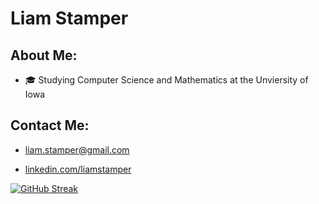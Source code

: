 # Liam Stamper

## About Me:
* :mortar_board: Studying Computer Science and Mathematics at the Unviersity of Iowa
  
## Contact Me:
* [liam.stamper@gmail.com](mailto:liam.stamper@gmail.com)

* [linkedin.com/liamstamper](https://www.linkedin.com/in/liam-stamper-96057829b/)

[![GitHub Streak](http://github-readme-streak-stats.herokuapp.com?user=liamstamper&theme=soft-green)](https://git.io/streak-stats)


